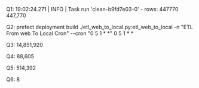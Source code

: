 Q1:
19:02:24.271 | INFO    | Task run 'clean-b9fd7e03-0' - rows: 447770
447,770

Q2:
prefect deployment build ./etl_web_to_local.py:etl_web_to_local -n "ETL From web To Local Cron" --cron "0 5 1 * *"
0 5 1 * *

Q3:
14,851,920

Q4:
88,605

Q5:
514,392

Q6:
8